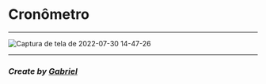 # Cronômetro

<hr/>

![Captura de tela de 2022-07-30 14-47-26](https://user-images.githubusercontent.com/92071360/181984328-cbc2bb7a-3991-4cf7-9233-df300e43fc40.png)

 <hr/>
 
 ### <i> Create by <a href="https://instagram.com/gabrielbarrozs">Gabriel<a/>

